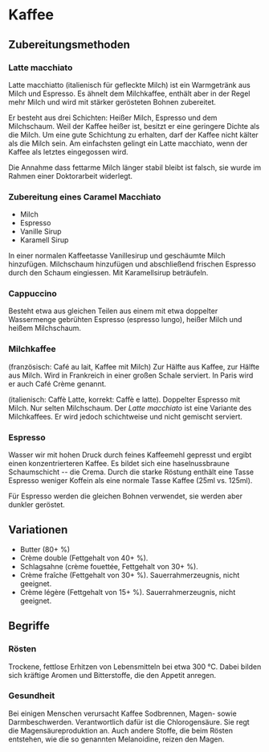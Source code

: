 # Kaffee #

## Zubereitungsmethoden ##

### Latte macchiato ###

Latte macchiatto (italienisch für gefleckte Milch) ist ein Warmgetränk aus Milch und Espresso. Es ähnelt dem Milchkaffee, enthält aber in der Regel mehr Milch und wird mit stärker gerösteten Bohnen zubereitet.

Er besteht aus drei Schichten: Heißer Milch, Espresso und dem Milchschaum. Weil der Kaffee heißer ist, besitzt er eine geringere Dichte als die Milch. Um eine gute Schichtung zu erhalten, darf der Kaffee nicht kälter als die Milch sein. Am einfachsten gelingt ein Latte macchiato, wenn der Kaffee als letztes eingegossen wird.

Die Annahme dass fettarme Milch länger stabil bleibt ist falsch, sie wurde im Rahmen einer Doktorarbeit widerlegt.

### Zubereitung eines Caramel Macchiato ###

*   Milch
*   Espresso
*   Vanille Sirup
*   Karamell Sirup

In einer normalen Kaffeetasse Vanillesirup und geschäumte Milch hinzufügen. Milchschaum hinzufügen und abschließend frischen Espresso durch den Schaum eingiessen. Mit Karamellsirup beträufeln.

### Cappuccino ###

Besteht etwa aus gleichen Teilen aus einem mit etwa doppelter Wassermenge gebrühten Espresso (espresso lungo), heißer Milch und heißem Milchschaum.

### Milchkaffee ###

(französisch: Café au lait, Kaffee mit Milch) Zur Hälfte aus Kaffee, zur Hälfte aus Milch. Wird in Frankreich in einer großen Schale serviert. In Paris wird er auch Café Crème genannt.

(italienisch: Caffè Latte, korrekt: Caffè e latte). Doppelter Espresso mit Milch. Nur selten Milchschaum. Der _Latte macchiato_ ist eine Variante des Milchkaffees. Er wird jedoch schichtweise und nicht gemischt serviert.

### Espresso ###

Wasser wir mit hohen Druck durch feines Kaffeemehl gepresst und ergibt einen konzentrierteren Kaffee. Es bildet sich eine haselnussbraune Schaumschicht -- die Crema. Durch die starke Röstung enthält eine Tasse Espresso weniger Koffein als eine normale Tasse Kaffee (25ml vs. 125ml).

Für Espresso werden die gleichen Bohnen verwendet, sie werden aber dunkler geröstet.

## Variationen ##

- Butter (80+ %)
- Crème double (Fettgehalt von 40+ %).
- Schlagsahne (crème fouettée, Fettgehalt von 30+ %).
- Crème fraîche (Fettgehalt von 30+ %). Sauerrahmerzeugnis, nicht geeignet.
- Crème légère (Fettgehalt von 15+ %). Sauerrahmerzeugnis, nicht geeignet.

## Begriffe ##

### Rösten ###

Trockene, fettlose Erhitzen von Lebensmitteln bei etwa 300 °C. Dabei bilden sich kräftige Aromen und Bitterstoffe, die den Appetit anregen.

### Gesundheit ###

Bei einigen Menschen verursacht Kaffee Sodbrennen, Magen- sowie Darmbeschwerden. Verantwortlich dafür ist die Chlorogensäure. Sie regt die Magensäureproduktion an. Auch andere Stoffe, die beim Rösten entstehen, wie die so genannten Melanoidine, reizen den Magen.
